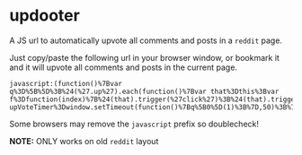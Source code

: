 # updooter
A JS url to automatically upvote all comments and posts in a `reddit` page.

Just copy/paste the following url in your browser window, or bookmark it and it will upvote all comments and posts in the current page.

```
javascript:(function()%7Bvar q%3D%5B%5D%3B%24(%27.up%27).each(function()%7Bvar that%3Dthis%3Bvar f%3Dfunction(index)%7B%24(that).trigger(%27click%27)%3B%24(that).trigger(%27mousedown%27)%3BsetTimeout(function()%7Bif(q%5Bindex%5D)%7Bq%5Bindex%5D(index%2B1)%3B%7Delse%7Bif(upVoteTimer)%7Bwindow.clearTimeout(upVoteTimer)%3B%7D%7D%7D,500)%3B%7D%3Bq.push(f)%3B%7D)%3Bvar upVoteTimer%3Dwindow.setTimeout(function()%7Bq%5B0%5D(1)%3B%7D,50)%3B%7D())%3B
```

Some browsers may remove the `javascript` prefix so doublecheck!

<b>NOTE:</b> ONLY works on old `reddit` layout
